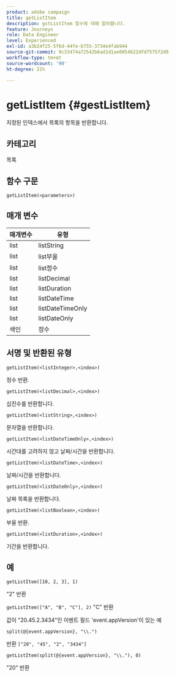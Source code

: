 ```yaml
---
product: adobe campaign
title: getListItem
description: gstListItem 함수에 대해 알아봅니다.
feature: Journeys
role: Data Engineer
level: Experienced
exl-id: a3b24f25-5f6d-44fe-b755-3734e4fab944
source-git-commit: 9c33474a72542b6ad1d1ae0854622dfd7575f2d9
workflow-type: tm+mt
source-wordcount: '90'
ht-degree: 21%

---
```


# getListItem {#gestListItem}

지정된 인덱스에서 목록의 항목을 반환합니다.

## 카테고리

목록

## 함수 구문

`getListItem(<parameters>)`

## 매개 변수

| 매개변수 | 유형 |
|-----------|------------------|
| list | listString |
| list | list부울 |
| list | list정수 |
| list | listDecimal |
| list | listDuration |
| list | listDateTime |
| list | listDateTimeOnly |
| list | listDateOnly |
| 색인 | 정수 |

## 서명 및 반환된 유형

`getListItem(<listInteger>,<index>)`

정수 반환.

`getListItem(<listDecimal>,<index>)`

십진수를 반환합니다.

`getListItem(<listString>,<index>)`

문자열을 반환합니다.

`getListItem(<listDateTimeOnly>,<index>)`

시간대를 고려하지 않고 날짜/시간을 반환합니다.

`getListItem(<listDateTime>,<index>)`

날짜/시간을 반환합니다.

`getListItem(<listDateOnly>,<index>)`

날짜 목록을 반환합니다.

`getListItem(<listBoolean>,<index>)`

부울 반환.

`getListItem(<listDuration>,<index>)`

기간을 반환합니다.

## 예

`getListItem([10, 2, 3], 1)`

&quot;2&quot; 반환

`getListItem(["A", "B", "C"], 2)`
&quot;C&quot; 반환

값이 &quot;20.45.2.3434&quot;인 이벤트 필드 &#39;event.appVersion&#39;이 있는 예

`split(@{event.appVersion}, "\\.")`

반환 `["20", "45", "2", "3434"]`

`getListItem(split(@{event.appVersion}, "\\."), 0)`

&quot;20&quot; 반환
